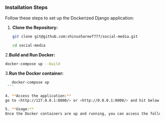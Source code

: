 ### Installation Steps

Follow these steps to set up the Dockerized Django application:

1. **Clone the Repository:**

   ```bash
   git clone git@github.com:shinushareef777/social-media.git
   
   cd social-media
   ```

2.**Build and Run Docker:**

  ```bash
  docker-compose up --build
 ```

3.**Run the Docker container:**

   ```bash
      docker-compose up
    ```

4. **Access the application:**
   go to <http://127.0.0.1:8000/> or <http://0.0.0.1:8000/> and hit below mentioned endpoints

5. **Usage:**
   Once the Docker containers are up and running, you can access the following postman collection to test all the API endpoints <https://documenter.getpostman.com/view/25173500/2sA3XLFjEy>
